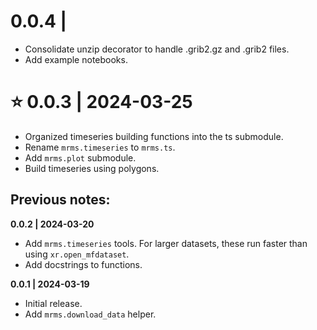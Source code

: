 # 0.0.4 | 
- Consolidate unzip decorator to handle .grib2.gz and .grib2 files.
- Add example notebooks.


# ⭐ 0.0.3 | 2024-03-25
- Organized timeseries building functions into the ts submodule.
- Rename `mrms.timeseries` to `mrms.ts`.
- Add `mrms.plot` submodule.
- Build timeseries using polygons.


## Previous notes:

**0.0.2 | 2024-03-20**
- Add `mrms.timeseries` tools. For larger datasets, these run faster than using `xr.open_mfdataset`.
- Add docstrings to functions.

**0.0.1 | 2024-03-19**
- Initial release.
- Add `mrms.download_data` helper.